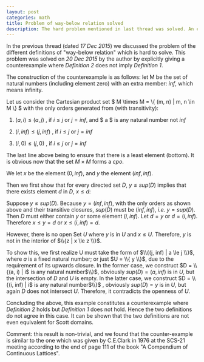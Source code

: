 ```yaml
---
layout: post
categories: math
title: Problem of way-below relation solved
description: The hard problem mentioned in last thread was solved. An elaborate counterexample is given to show the in-equivalence of two definitions.
---
```

 
In the previous thread (dated *17 Dec 2015*) we discussed the problem of the different definitions
of "way-below relation" which is hard to solve. This problem was solved on *20 Dec 2015* by the author by 
explicitly giving a counterexample where *Definition 2* does not imply *Definition 1*.
 
The construction of the counterexample is as follows: let M be the set of natural numbers (including element zero) with 
an extra member: $inf$, which means infinity.

Let us consider the Cartesian product set $ M \times M = \\{ (m, n) | m, n \in M \\} $ with the only 
orders generated from (with transitivity):
 
1. $(a, i) \le (a, j)$      , if $i \le j$ or $j = inf$, and $ a $ is any natural number not $inf$
  
2. $(i, inf) \le (j, inf)$  , if $i \le j$ or $j = inf$
  
3. $(i, 0) \le (j, 0)$      , if $i \le j$ or $j = inf$

The last line above being to ensure that there is a least element (bottom). It is obvious now that the set
$M \times M$ forms a *cpo*.
 
We let $x$ be the element $(0, inf)$, and $y$ the element $(inf, inf)$.
 
Then we first show that for every directed set $D$, $y \le sup(D)$ implies that there exists element $d$ in $D$, 
$x \le d$:

Suppose $y \le sup(D)$. Because $y = (inf, inf)$, with the only orders as shown above and their transitive closures,
$sup(D)$ must be $(inf, inf)$, *i.e.* $y = sup(D)$. Then $D$ must either contain $y$ or some element $(i, inf)$. Let 
$d = y$ or $d = (i, inf)$. Therefore $x \le y = d$ or $x \le (i, inf) = d$.
 
However, there is no open Set $U$ where $y$ is in $U$ and $x \le U$. Therefore, $y$ is not in the interior of 
$\\{z | x \le z \\}$.

To show this, we first realize U must take the form of $\\{(j, inf) | a \le j \\}$, where $a$ is a fixed 
natural number; or just $U = \\{ y \\}$, due to the requirement of its upwards closure. In the former case, we construct 
$D = \\{(a, i) | i$ is any natural number$\\}$, obviously $sup(D) = (a, inf)$ is in $U$, but the intersection 
of $D$ and $U$ is empty. In the latter case, we construct $D = \\{(i, inf) | i$ is any natural number$\\}$
, obviously $sup(D) = y$ is in $U$, but again $D$ does not intersect $U$. Therefore, it contradicts the openness of $U$.


Concluding the above, this example constitutes a counterexample where *Definition 2* holds but *Definition 1* does not hold. Hence 
the two definitions do not agree in this case. It can be shown that the two definitions are not even equivalent for Scott 
domains.

Comment: this result is non-trivial, and we found that the counter-example is similar to the one which was given 
by C.E.Clark in 1976 at the SCS-21 meeting according to the end of page 111 of the book "A Compendium of Continuous Lattices".


 